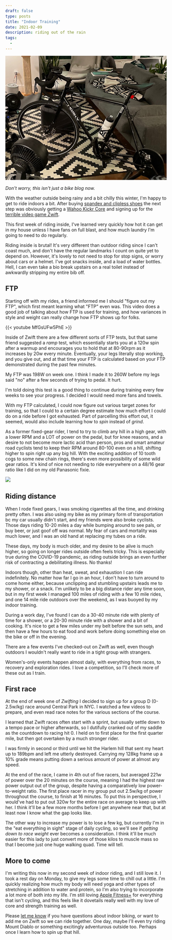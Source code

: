 ```yaml
---
draft: false
type: posts
title: "Indoor Training"
date: 2021-02-09
description: riding out of the rain
tags:
  - 
---
```


![check out the fans](/zwiftbike.jpeg)

_Don't worry, this isn't just a bike blog now._

With the weather outside being rainy and a bit chilly this winter, I'm happy to get to ride indoors a bit. After buying [spandex and clipless shoes](/posts/2021-01-30-going-clipless/) the next step was obviously getting a [Wahoo Kickr Core](https://www.wahoofitness.com/devices/bike-trainers/kickr-core-indoor-smart-trainer) and signing up for the [terrible video game Zwift](https://www.zwift.com). 

This first week of riding inside, I've learned very quickly how hot it can get in my house unless I have fans on full blast, and how much laundry I'm going to need to do regularly. 

Riding inside is brutal! It's very different than outdoor riding since I can't coast much, and don't have the regular landmarks I count on quite yet to depend on. However, it's lovely to not need to stop for stop signs, or worry about cars or a helmet. I've got snacks inside, and a load of water bottles. Hell, I can even take a bio break upstairs on a real toilet instead of awkwardly stripping my entire bib off. 

## FTP

Starting off with my rides, a friend informed me I should "figure out my FTP", which first meant learning what "FTP" even was. This video does a good job of talking about how FTP is used for training, and how variances in style and weight can really change how FTP shows up for folks.

{{< youtube MfGsUFw5PhE >}}

Inside of Zwift there are a few different sorts of FTP tests, but that same friend suggested a _ramp_ test, which essentially starts you at a 120w spin after a warmup and encourages you to hold that at 80-90rpm as it increases by 20w every minute. Eventually, your legs literally stop working, and you give out, and at that time your FTP is calculated based on your FTP demonstrated during the past few minutes.

My FTP was 198W on week one. I think I made it to 260W before my legs said "no" after a few seconds of trying to pedal. It hurt.

I'm told doing this test is a good thing to continue during training every few weeks to see your progress. I decided I would need more fans and towels.

With my FTP calculated, I could now figure out various target zones for training, so that I could to a certain degree estimate how much effort I could do on a ride before I got exhausted. Part of parcelling this effort out, it seemed, would also include learning how to _spin_ instead of _grind_.

As a former fixed-gear rider, I tend to try to climb any hill in a high gear, with a lower RPM and a LOT of power on the pedal, but for knee reasons, and a desire to not become more lactic acid than person, pros and smart amateur road cyclists tend to keep their RPM around 80-100 even on a hill, shifting higher to spin right up any big hill. With the exciting addition of 10 tooth cogs to some new chain rings, there's even more possibility of some wild gear ratios. It's kind of nice not needing to ride everywhere on a 48/16 gear ratio like I did on my old Panasonic fixie.

![](/panasonic.jpeg)

## Riding distance

When I rode fixed gears, I was smoking cigarettes all the time, and drinking pretty often. I was also using my bike as my primary form of transportation bc my car usually didn't start, and my friends were also broke cyclists. Those days riding 10-20 miles a day while bumping around to see pals, or buy beer, or just goof off was normal. My fear of cars and mortality was much lower, and I was an old hand at replacing my tubes on a ride.

These days, my body is much older, and my desire to be alive is much higher, so going on longer rides outside often feels tricky. This is especially true during the COVID-19 pandemic, as riding outside brings an even further risk of contracting a debilitating illness. No thanks!

Indoors though, other than heat, sweat, and exhaustion I can ride indefinitely. No matter how far I go in an hour, I don't have to turn around to come home either, because unclipping and stumbling upstairs leads me to my shower, or a snack. I'm unlikely to be a big distance rider any time soon, but in my first week I managed 100 miles of riding with a few 10 mile rides, and one 14 mile ride outdoors over the weekend, as I was buoyed by my indoor training.

During a work day, I've found I can do a 30-40 minute ride with plenty of time for a shower, or a 20-30 minute ride with a shower and a bit of cooking. It's nice to get a few miles under my belt before the sun sets, and then have a few hours to eat food and work before doing something else on the bike or off in the evening.

There are a few events I've checked-out on Zwift as well, even though outdoors I wouldn't really want to ride in a tight group with strangers. 

Women's-only events happen almost daily, with everything from races, to recovery and exploration rides. I love a competition, so I'll check more of these out as I train.

## First race

At the end of week one of _Zwifting_ I decided to sign up for a group D (0-2.5w/kg) race around Central Park in NYC. I watched a few videos to prepare, and even read race notes for the various sections of the course.

I learned that Zwift races often start with a sprint, but usually settle down to a tempo pace or higher afterwards, so I dutifully cranked out of my saddle as the  countdown to racing hit 0. I held on to first place for the first quarter mile, but then got overtaken by a much stronger rider.

I was firmly in second or third until we hit the Harlem hill that sent my heart up to 189bpm and left me utterly destroyed. Carrying my 128kg frame up a 10% grade means putting down a serious amount of power at almost any speed. 

At the end of the race, I came in 4th out of five racers, but averaged 221w of power over the 20 minutes on the course, meaning I had the highest raw power output out of the group, despite having a comparatively low power-to-weight ratio. The first place racer in my group put out 2.5w/kg of power throughout the course, to finish at 16 minutes. To put this in perspective, I would've had to put out 320w for the entire race on average to keep up with her. I think it'll be a few more months before I get anywhere near that, but at least now I know what the gap looks like.

The other way to increase my power is to lose a few kg, but currently I'm in the "eat everything in sight" stage of daily cycling, so we'll see if _getting down to race weight_ ever becomes a consideration. I think it'll be much easier for this lady to just convert more of those kilos to muscle mass so that I become just one huge walking quad. Time will tell.

## More to come

I'm writing this now in my second week of indoor riding, and I still love it. I took a rest day on Monday, to give my legs some time to chill out a little. I'm quickly realizing how much my body will need yoga and other types of stretching in addition to water and protein, so I'm also trying to incorporate a lot more of both into my life. I'm still loving [Apple Fitness+](/posts/2020-12-30-a-few-weeks-with-apple-fitness/) for everything that isn't cycling, and this feels like it dovetails really well with my love of core and strength training as well.

Please [let me know](mailto:hello@brookshelley.com) if you have questions about indoor biking, or want to add me on Zwift so we can ride together. One day, maybe I'll even try riding Mount Diablo or something excitingly adventurous outside too. Perhaps once I learn how to spin up that hill.